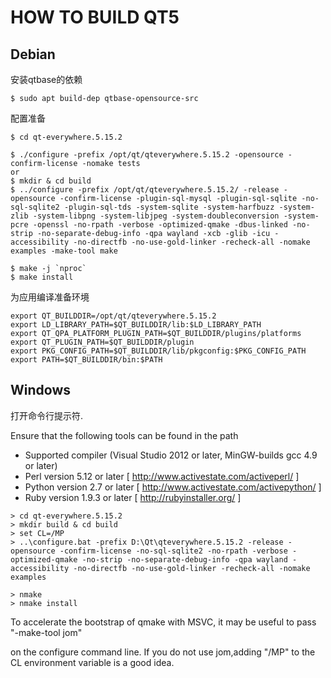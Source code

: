 HOW TO BUILD QT5
================

   Debian
   -----------


安装qtbase的依赖
```
$ sudo apt build-dep qtbase-opensource-src
```

配置准备
```
$ cd qt-everywhere.5.15.2

$ ./configure -prefix /opt/qt/qteverywhere.5.15.2 -opensource -confirm-license -nomake tests
or
$ mkdir & cd build
$ ../configure -prefix /opt/qt/qteverywhere.5.15.2/ -release -opensource -confirm-license -plugin-sql-mysql -plugin-sql-sqlite -no-sql-sqlite2 -plugin-sql-tds -system-sqlite -system-harfbuzz -system-zlib -system-libpng -system-libjpeg -system-doubleconversion -system-pcre -openssl -no-rpath -verbose -optimized-qmake -dbus-linked -no-strip -no-separate-debug-info -qpa wayland -xcb -glib -icu -accessibility -no-directfb -no-use-gold-linker -recheck-all -nomake examples -make-tool make

$ make -j `nproc`
$ make install
```

为应用编译准备环境
```
export QT_BUILDDIR=/opt/qt/qteverywhere.5.15.2
export LD_LIBRARY_PATH=$QT_BUILDDIR/lib:$LD_LIBRARY_PATH
export QT_QPA_PLATFORM_PLUGIN_PATH=$QT_BUILDDIR/plugins/platforms
export QT_PLUGIN_PATH=$QT_BUILDDIR/plugin
export PKG_CONFIG_PATH=$QT_BUILDDIR/lib/pkgconfig:$PKG_CONFIG_PATH
export PATH=$QT_BUILDDIR/bin:$PATH
```




   Windows
   ----------
打开命令行提示符.

Ensure that the following tools can be found in the path

* Supported compiler (Visual Studio 2012 or later, MinGW-builds gcc 4.9 or later)
* Perl version 5.12 or later   [ http://www.activestate.com/activeperl/ ]
* Python version 2.7 or later  [ http://www.activestate.com/activepython/ ]
* Ruby version 1.9.3 or later  [ http://rubyinstaller.org/ ]

```
> cd qt-everywhere.5.15.2
> mkdir build & cd build
> set CL=/MP
> ..\configure.bat -prefix D:\Qt\qteverywhere.5.15.2 -release -opensource -confirm-license -no-sql-sqlite2 -no-rpath -verbose -optimized-qmake -no-strip -no-separate-debug-info -qpa wayland -accessibility -no-directfb -no-use-gold-linker -recheck-all -nomake examples

> nmake
> nmake install
```

To accelerate the bootstrap of qmake with MSVC, it may be useful to pass "-make-tool jom"

on the configure command line. If you do not use jom,adding "/MP" to the CL environment variable is a good idea.